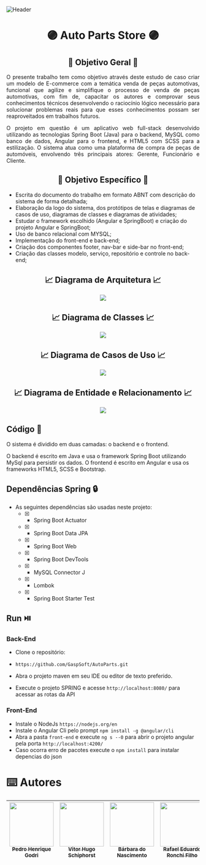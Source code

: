 ![Header](https://github.com/GaspSoft/AutoParts/assets/86849487/003506f3-ec93-48d4-8a8e-65e2409dc299)


<h1 align="center">🟣 Auto Parts Store 🟣</h1>

<h2 align="center">📝 Objetivo Geral 📝</h2>
<p align="justify" >
  O presente trabalho tem como objetivo através deste estudo de caso criar um modelo de E-commerce com a temática venda de peças automotivas, funcional que agilize e simplifique o processo de venda de peças automotivas, com fim de, capacitar os autores e comprovar seus   conhecimentos técnicos desenvolvendo o raciocínio lógico necessário para solucionar problemas reais para que esses conhecimentos possam ser reaproveitados em trabalhos futuros.
</p>
<p align="justify" >
  O projeto em questão é um aplicativo web full-stack desenvolvido utilizando as tecnologias Spring Boot (Java) para o backend, MySQL como banco de dados, Angular para o frontend, e HTML5 com SCSS para a estilização. O sistema atua como uma plataforma de compra de       peças de automóveis, envolvendo três principais atores: Gerente, Funcionário e Cliente.
</p>

<h2 align="center">📝 Objetivo Específico 📝</h2>
<p align="justify" >
  <ul>
    <li>Escrita do documento do trabalho em formato ABNT com descrição do sistema de forma detalhada;</li>
    <li>Elaboração da logo do sistema, dos protótipos de telas e diagramas de casos de uso, diagramas de classes e diagramas de atividades;</li>
    <li>Estudar o framework escolhido (Angular e SpringBoot) e criação do projeto Angular e SpringBoot;</li>
    <li>Uso de banco relacional com MYSQL;</li>
    <li>Implementação do front-end e back-end;</li>
    <li>Criação dos componentes footer, nav-bar e side-bar no front-end;</li>
    <li>Criação das classes modelo, serviço, repositório e controle no back-end;</li>
  </ul>
</p>

<h2 align="center">📈 Diagrama de Arquitetura 📈</h2>
<p align="center">
  <img src="https://github.com/GaspSoft/AutoParts/assets/86849487/5b0461d7-1afe-4f69-b135-a50b836fb35f">
</p>

<h2 align="center">📈 Diagrama de Classes 📈</h2>
<p align="center">
  <img src="https://github.com/GaspSoft/AutoParts/assets/86849487/dbcda1fb-fc16-4eae-bbb6-7cb848263c4f">
</p>

<h2 align="center">📈 Diagrama de Casos de Uso 📈</h2>
<p align="center">
  <img src="https://github.com/GaspSoft/AutoParts/assets/86849487/bd57a4e3-5e02-495e-9f85-90b7220cd349">
</p>

<h2 align="center">📈 Diagrama de Entidade e Relacionamento 📈</h2>
<p align="center">
    <img src="https://github.com/GaspSoft/AutoParts/assets/86849487/bd301829-b483-46ad-8f67-136d8e47f181">
</p>

## Código 📖
O sistema é dividido em duas camadas: o backend e o frontend.

O backend é escrito em Java e usa o framework Spring Boot utilizando MySql para persistir os dados. O frontend é escrito em Angular e usa os frameworks HTML5, SCSS e Bootstrap.

## Dependências Spring 🔒
- As seguintes dependências são usadas neste projeto:
  - [X] - Spring Boot Actuator
  - [X] - Spring Boot Data JPA
  - [X] - Spring Boot Web
  - [X] - Spring Boot DevTools
  - [X] - MySQL Connector J
  - [X] - Lombok
  - [X] - Spring Boot Starter Test

## Run ⏯️

### Back-End
- Clone o repositório:
- ``` https://github.com/GaspSoft/AutoParts.git ```

- Abra o projeto maven em seu IDE ou editor de texto preferido.
- Execute o projeto SPRING e acesse ``` http://localhost:8080/ ``` para acessar as rotas da API

### Front-End
- Instale o NodeJs ``` https://nodejs.org/en ```
- Instale o Angular Cli pelo prompt ``` npm install -g @angular/cli ```
- Abra a pasta ``` front-end ``` e execute ``` ng s --0 ``` para abrir o projeto angular pela porta ``` http://localhost:4200/ ```
- Caso ocorra erro de pacotes execute o ``` npm install ``` para instalar depencias do json

# ⌨️ Autores
| [<img src="https://avatars.githubusercontent.com/u/86849487?v=4" width=115><br><sub>Pedro Henrique Godri</sub>](https://github.com/pedrogodri) | [<img src="https://avatars.githubusercontent.com/u/111302374?v=4" width=115><br><sub>Vitor Hugo Schiphorst</sub>](https://github.com/VitorSchiphorst) |  [<img src="https://avatars.githubusercontent.com/u/114950761?v=4" width=115><br><sub>Bárbara do Nascimento</sub>](https://github.com/BahNasc) | [<img src="https://avatars.githubusercontent.com/u/95860101?v=4" width=115><br><sub>Rafael Eduardo Ronchi Filho</sub>](https://github.com/RafaelRonchi) | [<img src="https://avatars.githubusercontent.com/u/84849511?v=4" width=115><br><sub>Nicolas Ricardo Maba</sub>](https://github.com/NicolasRicardoMaba) |
| :---: | :---: | :---: | :---: | :---:
